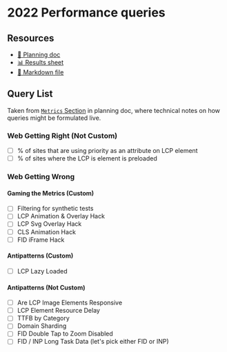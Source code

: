 # 2022 Performance queries

<!--
  This directory contains all of the 2022 Performance chapter queries.

  Each query should have a corresponding `metric_name.sql` file.
  Note that readers are linked to this directory, so try to make the SQL file names descriptive for easy browsing.

  Analysts: if helpful, you can use this README to give additional info about the queries.
-->

## Resources

- [📄 Planning doc][~google-doc]
- [📊 Results sheet][~google-sheets]
- [📝 Markdown file][~chapter-markdown]

[~google-doc]: https://docs.google.com/document/d/1IKV40fllCZTqeu-R6-73ckjQR9S6jiBfVBBfdcpAMkI/edit?usp=sharing
[~google-sheets]: https://docs.google.com/spreadsheets/d/1TPA_4xRTBB2fQZaBPZHVFvD0ikrR-4sNkfJfUEpjibs/edit?usp=sharing
[~chapter-markdown]: https://github.com/HTTPArchive/almanac.httparchive.org/tree/main/src/content/en/2022/performance.md

## Query List

Taken from [`Metrics` Section](https://docs.google.com/document/d/1IKV40fllCZTqeu-R6-73ckjQR9S6jiBfVBBfdcpAMkI/edit#heading=h.zbvh8yhwkp2i) in planning doc, where technical notes on how queries might be formulated live.

### Web Getting Right (Not Custom)
- [ ] % of sites that are using priority as an attribute on LCP element
- [ ] % of sites where the LCP is element is preloaded

### Web Getting Wrong

#### Gaming the Metrics (Custom)
- [ ] Filtering for synthetic tests
- [ ] LCP Animation & Overlay Hack
- [ ] LCP Svg Overlay Hack
- [ ] CLS Animation Hack
- [ ] FID iFrame Hack

#### Antipatterns (Custom)

- [ ] LCP Lazy Loaded

#### Antipatterns (Not Custom)

- [ ] Are LCP Image Elements Responsive
- [ ] LCP Element Resource Delay
- [ ] TTFB by Category
- [ ] Domain Sharding
- [ ] FID Double Tap to Zoom Disabled
- [ ] FID / INP Long Task Data (let's pick either FID or INP)
